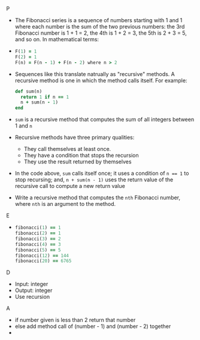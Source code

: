 P

- The Fibonacci series is a sequence of numbers starting with 1 and 1 where each number is the sum of the two previous numbers: the 3rd Fibonacci number is 1 + 1 = 2, the 4th is 1 + 2 = 3, the 5th is 2 + 3 = 5, and so on. In mathematical terms:

- ```ruby
  F(1) = 1
  F(2) = 1
  F(n) = F(n - 1) + F(n - 2) where n > 2
  ```

- Sequences like this translate natrually as "recursive" methods. A recursive method is one in which the method calls itself. For example:

  ```ruby
  def sum(n)
    return 1 if n == 1
    n + sum(n - 1)
  end
  ```

- ``sum`` is a recursive method that computes the sum of all integers between 1 and ``n`` 
- Recursive methods have three primary qualities:
  - They call themselves at least once.
  - They have a condition that stops the recursion 
  - They use the result returned by themselves
- In the code above, ``sum`` calls itself once; it uses a condition of ``n == 1`` to stop recursing; and, ``n + sum(n - 1)`` uses the return value of the recursive call to compute a new return value
- Write a recursive method that computes the ``nth`` Fibonacci number, where ``nth`` is an argument to the method.

E

- ```ruby
  fibonacci(1) == 1
  fibonacci(2) == 1
  fibonacci(3) == 2
  fibonacci(4) == 3
  fibonacci(5) == 5
  fibonacci(12) == 144
  fibonacci(20) == 6765
  ```

D

- Input: integer
- Output: integer
- Use recursion

A

- if number given is less than 2 return that number
- else add method call of (number - 1) and (number - 2) together 
- 